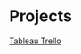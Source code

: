 # Projects

[Tableau Trello](https://trello.com/invite/b/mOA38BJG/ATTIcf84a5403b4d1c3c6e2a6028e13c255e8F8C7E18/projet-final-vr)
